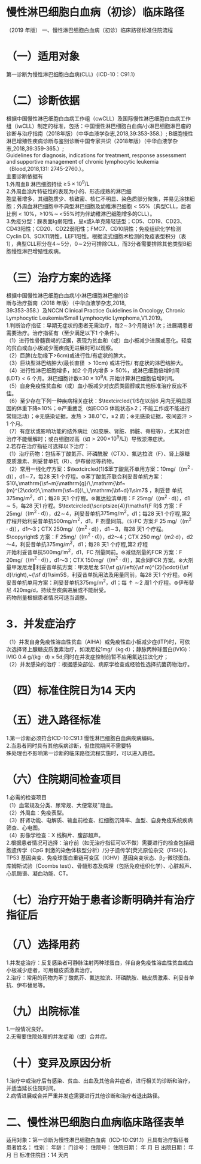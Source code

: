 # 慢性淋巴细胞白血病（初诊）临床路径  
（2019 年版） 一、慢性淋巴细胞白血病（初诊）临床路径标准住院流程  
# （一）适用对象  
第一诊断为慢性淋巴细胞白血病(CLL)（ICD-10：C91.1）  
# （二）诊断依据  
根据中国慢性淋巴细胞白血病工作组（cwCLL）及国际慢性淋巴细胞白血病工作组（iwCLL）制定的标准，包括：中国慢性淋巴细胞白血病/小淋巴细胞淋巴瘤的诊断与治疗指南（2018年版）（中华血液学杂志,2018,39:353-358.）; B细胞慢性淋巴增殖性疾病诊断与鉴别诊断中国专家共识（2018年版）（中华血液学杂志,2018,39:359-365.）;  
Guidelines for diagnosis, indications for treatment,  response assessment and supportive management of  chronic lymphocytic leukemia（Blood,2018,131:  2745-2760.）。  
主要诊断依据有  
1.外周血B 淋巴细胞持续 $\geq\!5\times10^{9}/\mathsf{L}$  
2.外周血涂片特征性的表现为小的、形态成熟的淋巴细  
胞显著增多，其细胞质少、核致密、核仁不明显、染色质部分聚集，并易见涂抹细胞；外周血淋巴细胞中不典型淋巴细胞及幼稚淋巴细胞$<55\%$（典型CLL，后者比例$<10\%$，≥$10\%\!\sim\!\!<\!55\%$时为伴幼稚淋巴细胞增多的CLL）。  
3.免疫分型：膜表面Ig弱阳性，呈к或λ单克隆轻链型；CD5、CD19、CD23、CD43阳性；CD20、CD22弱阳性；FMC7、CD10阴性；免疫组织化学检测Cyclin D1、SOX11阴性，LEF1阳性。根据流式细胞术检测的免疫表型积分（表1），典型CLL积分在$4\!\sim\!5$分，$0\!\sim\!2$分可排除CLL，而3分者需要排除其他类型B细胞慢性淋巴增殖性疾病。  
# （三）治疗方案的选择  
根据中国慢性淋巴细胞白血病/小淋巴细胞淋巴瘤的诊  
断与治疗指南（2018 年版）（中华血液学杂志,2018,  
39:353-358.）及NCCN Clinical Practice Guidelines in  Oncology, Chronic Lymphocytic Leukemia/Small  Lymphocytic Lymphoma,V1.2019。  
1.判断治疗指征：早期无症状的患者无需治疗，每$\mathcal{2}\!\sim\!3$个月随访1 次；进展期患者需要治疗。治疗指征有（至少满足以下1 个条件）。  
（1）进行性骨髓衰竭的证据，表现为贫血和（或）血小板减少进展或恶化。轻度的贫血或血小板减少而疾病无进展时可以观察。  
（2）巨脾(左肋缘下$>$6cm)或进行性/有症状的脾大。  
（3）巨块型淋巴结肿大(最长直径 $>10\mathsf{c m})$ 或进行性/ 有症状的淋巴结肿大。  
（4）进行性淋巴细胞增多，如2 个月内增多$>50\%$，或淋巴细胞倍增时间$(\mathsf{L}\mathsf{D}\mathsf{T})<6$ 个月。淋巴细胞计数$\geq$$30{\times}10^{9}/\mathsf{L}$ 开始计算淋巴细胞倍增时间。  
（5）自身免疫性贫血和（或）血小板减少对皮质类固醇或其他标准治疗反应不佳。  
（6）至少存在下列一种疾病相关症状：$\textcircled{1}$在以前6 月内无明显原因的体重下降$\ge\!10\%$；$\circledcirc$严重疲乏（如ECOG 体能状态$\ge\!2$；不能工作或不能进行常规活动）；$\circledast$无感染证据，发热$>38.0^{\circ}\mathsf{C}$，$\ge\!2$ 周；$\circledast$无感染证据，夜间盗汗$>1$ 个月。  
（7）有症状或影响功能的结外病灶（如皮肤、肾脏、肺脏、脊柱等），尤其对症治疗不能缓解时；或白细胞过高（如$>200\!\times\!10^{9}/\mathsf{L}]$）导致淤滞症状。  
2.若存在治疗指征可选择以下治疗：  
（1）治疗药物：包括苯丁酸氮芥、环磷酰胺（CTX）、氟达拉滨（F）、肾上腺糖皮质激素、利妥昔单抗（R）、伊布替尼等药物。  
（2）常用一线化疗方案：$\textcircled{1}$苯丁酸氮芥单用方案：10mg/（$(\mathsf{m}^{2}{\cdot}\mathsf{d})$），${\mathsf{d}}1\!\sim\!7$，每28 天1 个疗程。$\circledcirc$苯丁酸氮芥联合利妥昔单抗方案： $10\,\mathrm{\sf~m}\mathrm{g}/\,\mathrm{\bf~(m}^{2\cdot}\,\mathrm{\sf~d})\,,\,\mathrm{\bf~d}1\sim7$ ，利妥昔 单抗$375\mathsf{m g}/\mathsf{m}^{2}$，d1；每28 天1 个疗程。$\circledast$氟达拉滨单用：F 25mg/（$(\mathsf{m}^{2}{\cdot}\mathsf{d})$），${\mathsf{d}}1\sim5$，每28 天1 疗程。$\textcircled{\scriptsize{4}}\mathsf{F R}$ 方案：F 25mg/（$(\mathsf{m}^{2}{\cdot}\mathsf{d})$），${\mathsf{d}}2\!\sim\!4$，利妥昔单抗$375\mathsf{m g}/\mathsf{m}^{2}$，d1；每28 天1 个疗程,第2 疗程开始利妥昔单抗$500\mathsf{m g}/\mathsf{m}^{2}$，d1，F 剂量同前。$\mathtt{\left(5\right)}\mathsf{F C}$ 方案:F 25 mg/（$(\mathsf{m}^{2}{\cdot}\mathsf{d})$），d1～3；CTX 250mg/（$(\mathsf{m}^{2}{\cdot}\mathsf{d})$），${\mathsf{d}}1\!\sim\!3$，每28 天1 个疗程。$\copyright$ 方案：F 25mg/（$(\mathsf{m}^{2}{\cdot}\mathsf{d})$），d2～4；CTX 250 mg/（m2·d），d2～4，利妥昔单抗$375\mathsf{m g}/\mathsf{m}^{2}$，d1；每28 天1 个疗程,第2 疗程  
开始利妥昔单抗500mg/$\mathsf{\prime m}^{2}$，d1，FC 剂量同前。$\circleddash$减低剂量的FCR 方案：F 20mg/（$(\mathsf{m}^{2}{\cdot}\mathsf{d})$），d1～3；CTX 150mg/（$(\mathsf{m}^{2}{\cdot}\mathsf{d})$），其余同FCR 方案。$\circledast$大剂量甲泼尼龙利妥昔单抗方案：甲泼尼龙 $1{\sf g}/\left({\sf m}^{2}{\cdot}{\sf d}\right),~{\sf d}1\sim5$，利妥昔单抗用法及用量同前，每28 天1 个疗程。$\circledcirc$利妥昔单抗单用方案：利妥昔单抗$375\mathsf{m g}/\mathsf{m}^{2}$，d1；每$\uparrow\sim\!2$ 周1 个疗程。$\circledcirc$伊布替尼 420mg/d，持续至疾病进展或不能耐受。  
药物剂量根据患者情况可适当调整。  
# 3．并发症治疗  
（1）并发自身免疫性溶血性贫血（AIHA）或免疫性血小板减少症(ITP)时，可依次选择肾上腺糖皮质激素治疗，如泼尼松1mg/（kg·d）；静脉丙种球蛋白(IVIG)：IVIG 0.4 g/$({\mathsf{k g}}{\cdot}{\mathsf{d}})\times5{\mathsf{d}};$同时在并发症控制前暂不应用氟达拉滨化疗；  
（2）并发感染的治疗：根据感染部位、病原学检查或经验性选择抗菌药物治疗。  
# （四）标准住院日为14 天内  
# （五）进入路径标准  
1.第一诊断必须符合ICD-10:C91.1 慢性淋巴细胞白血病疾病编码。  
2.当患者同时具有其他疾病诊断，但住院期间不需要特  
殊处理也不影响第一诊断的临床路径流程实施时，可以进入路径。  
# （六）住院期间检查项目  
1.必需的检查项目  
（1）血常规及分类、尿常规、大便常规$^+$隐血。  
（2）外周血：免疫表型。  
（3）肝肾功能、电解质、输血前检查、红细胞沉降率、血型、自身免疫系统疾病筛查、心电图。  
（4）影像学检查：X 线胸片、腹部超声。  
2.根据患者情况可选择：治疗前（如无治疗指征可以不做）需要进行的检查包括细胞遗传学（CpG 刺激的染色体核型分析）/分子遗传学[荧光原位杂交（FISH）]、TP53 基因突变、免疫球蛋白重链可变区（IGHV）基因突变状态、$\upbeta_{2^{-}}$微球蛋白。库姆斯试验（Coombs test）、骨髓形态及病理（包括免疫组织化学）、心脏超声、心肌酶谱、凝血功能、CT。  
# （七）治疗开始于患者诊断明确并有治疗指征后  
# （八）选择用药  
1.并发症治疗：反复感染者可静脉注射丙种球蛋白，伴自身免疫性溶血性贫血或血小板减少症者，可用糖皮质激素治疗。  
2.治疗：常用的药物为苯丁酸氮芥、氟达拉滨、环磷酰胺、糖皮质激素、利妥昔单抗、伊布替尼等。  
# （九）出院标准  
1.一般情况良好。  
2.无需要住院处理的并发症和（或）合并症。  
# （十）变异及原因分析  
1.治疗中或治疗后有感染、贫血、出血及其他合并症者，进行相关的诊断和治疗，并适当延长住院时间。  
2.病情进展或合并严重并发症需要进行其他诊断和治疗者退出路径。  
# 二、慢性淋巴细胞白血病临床路径表单  
适用对象：第一诊断为慢性淋巴细胞白血病（ICD-10:C91.1）且具有治疗指征者 患者姓名：   性别：     年龄：    门诊号：  住院号：            住院日期：     年   月   日   出院日期：    年   月    日  标准住院日：14 天内  
